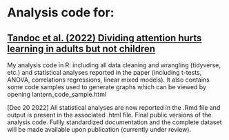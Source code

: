 # Analysis code for:
## [Tandoc et al. (2022) Dividing attention hurts learning in adults but not children](10.31234/osf.io/aqw28)

My analysis code in R: including all data cleaning and wrangling (tidyverse, etc.) and statistical analyses reported in the paper (including t-tests, ANOVA, correlations regressions, linear mixed models). It also contains some code samples used to generate graphs which can be viewed by opening lantern_code_sample.html
 
[Dec 20 2022] All statistical analyses are now reported in the .Rmd file and output is present in the associated .html file. Final public versions of the analysis code. Fullly standardized documentation and the complete dataset will be made available upon publication (currently under review).


